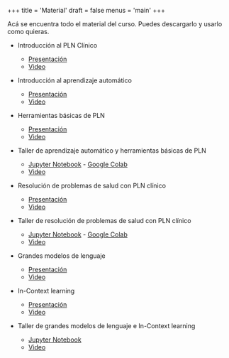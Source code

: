 +++
title = 'Material'
draft = false
menus = 'main'
+++

Acá se encuentra todo el material del curso. Puedes descargarlo y usarlo como quieras. 

- Introducción al PLN Clínico
    - [Presentación](https://villena.cl/events/plnclinico/Aprendizaje%20autom%c3%a1tico.pdf)
    - [Video](about:blank)

- Introducción al aprendizaje automático
    - [Presentación](https://villena.cl/events/plnclinico/Aprendizaje%20autom%C3%A1tico.pdf)
    - [Video](about:blank)

- Herramientas básicas de PLN
    - [Presentación](https://villena.cl/events/plnclinico/Herramientas%20b%C3%A1sicas%20de%20PLN.pdf)
    - [Video](about:blank)

- Taller de aprendizaje automático y herramientas básicas de PLN
    - [Jupyter Notebook](https://villena.cl/events/plnclinico/Taller%20de%20aprendizaje%20autom%C3%A1tico%20y%20herramientas%20b%C3%A1sicas%20de%20PLN.ipynb) - [Google Colab](https://colab.research.google.com/drive/12ByGAZ3xWrxBRjBPoqlydzh4EC4fnGbO?usp=sharing)
    - [Video](about:blank)

- Resolución de problemas de salud con PLN clínico
    - [Presentación](https://villena.cl/events/plnclinico/Resoluci%c3%b3n%20de%20problemas%20de%20salud%20con%20PLN%20cl%c3%adnico.pdf)
    - [Video](about:blank)

- Taller de resolución de problemas de salud con PLN clínico
    - [Jupyter Notebook](https://villena.cl/events/plnclinico/Taller%20de%20resoluci%c3%b3n%20de%20problemas%20de%20salud%20con%20PLN%20cl%c3%adnico.ipynb) - [Google Colab](https://colab.research.google.com/drive/1Kxzbdr8mg_C3S_K1EnC1w0X1krIFp4as?usp=sharing)
    - [Video](about:blank)

- Grandes modelos de lenguaje
    - [Presentación](about:blank)
    - [Video](about:blank)

- In-Context learning 
    - [Presentación](about:blank)
    - [Video](about:blank)

- Taller de grandes modelos de lenguaje e In-Context learning
    - [Jupyter Notebook](about:blank)
    - [Video](about:blank)